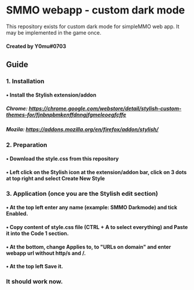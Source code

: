 # SMMO webapp - custom dark mode
This repository exists for custom dark mode for simpleMMO web app. It may be implemented in the game once.
#### Created by Y0mu#0703


## Guide
### 1. Installation
#### • Install the Stylish extension/addon
##### Chrome: https://chrome.google.com/webstore/detail/stylish-custom-themes-for/fjnbnpbmkenffdnngjfgmeleoegfcffe
##### Mozila: https://addons.mozilla.org/en/firefox/addon/stylish/
### 2. Preparation
#### • Download the style.css from this repository
#### • Left click on the Stylish icon at the extension/addon bar, click on 3 dots at top right and select Create New Style
### 3. Application (once you are the Stylish edit section)
#### • At the top left enter any name (example: SMMO Darkmode) and tick Enabled.
#### • Copy content of style.css file (CTRL + A to select everything) and Paste it into the Code 1 section.
#### • At the bottom, change Applies to, to "URLs on domain" and enter webapp url without http/s and /.
#### • At the top left Save it.
### It should work now.
